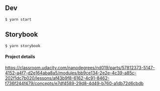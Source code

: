 ## Dev

    $ yarn start

## Storybook

    $ yarn storybook

#### Project details

https://classroom.udacity.com/nanodegrees/nd019/parts/57812373-5147-4152-a4f7-d2e164aba8a5/modules/bb9ce134-2e2e-4c39-a85c-202f1dc7b020/lessons/af43b9f8-6162-4c91-8462-f736f244f479/concepts/e7df4589-29d8-4d49-b760-a1db72d6cbdb
